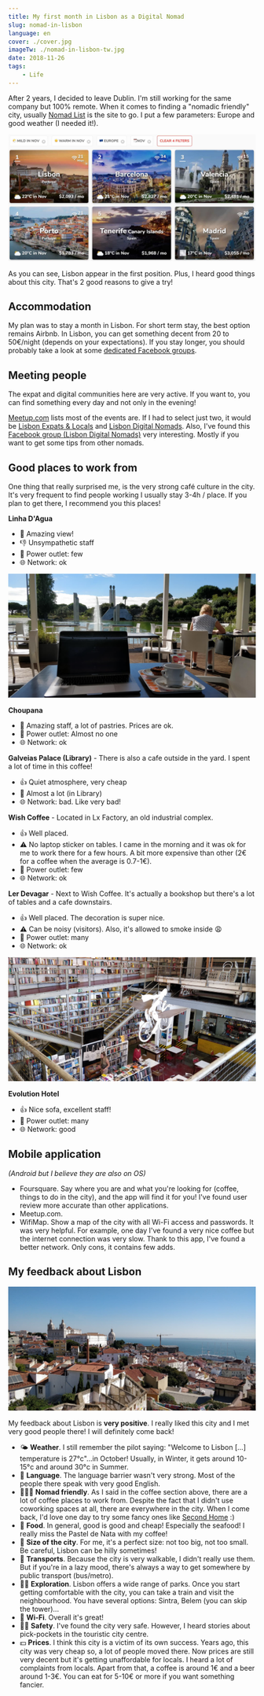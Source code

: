 ```yaml
---
title: My first month in Lisbon as a Digital Nomad
slug: nomad-in-lisbon
language: en
cover: ./cover.jpg
imageTw: ./nomad-in-lisbon-tw.jpg
date: 2018-11-26
tags: 
    - Life
---
```


After 2 years, I decided to leave Dublin. I'm still working for the same company but 100% remote.
When it comes to finding a "nomadic friendly" city, usually [Nomad List](https://nomadlist.com/) is the site to go. I put a few parameters: Europe and good weather (I needed it!).

![Nomad List](./nomadlist.jpg)

As you can see, Lisbon appear in the first position. Plus, I heard good things about this city. That's 2 good reasons to give a try!

## Accommodation

My plan was to stay a month in Lisbon. For short term stay, the best option remains Airbnb. In Lisbon, you can get something decent from 20 to 50€/night (depends on your expectations).
If you stay longer, you should probably take a look at some [dedicated Facebook groups](https://www.facebook.com/groups/1544177542561065/).

## Meeting people

The expat and digital communities here are very active. If you want to, you can find something every day and not only in the evening!

[Meetup.com](https://www.meetup.com/find/events/?allMeetups=true&radius=25&userFreeform=Lisbon%2C+Portugal&mcId=c1032578&change=yes&eventFilter=mysugg) lists most of the events are. If I had to select just two, it would be [Lisbon Expats & Locals](https://www.meetup.com/Lisbon-Expats-Locals/) and [Lisbon Digital Nomads](https://www.meetup.com/Lisbon-Digital-Nomads/).
Also, I've found this [Facebook group (Lisbon Digital Nomads)](https://www.facebook.com/groups/532696873566509/) very interesting. Mostly if you want to get some tips from other nomads.

## Good places to work from

One thing that really surprised me, is the very strong café culture in the city. It's very frequent to find people working
I usually stay 3-4h / place. If you plan to get there, I recommend you this places!

**Linha D'Agua**
* 🤗 Amazing view! 
* 👎 Unsympathetic staff
* 🔌 Power outlet: few
* 🌐 Network: ok

![Linha D'Agua](./linha-d-agua.jpg)

**Choupana**
* 🤗 Amazing staff, a lot of pastries. Prices are ok.
* 🔌 Power outlet: Almost no one
* 🌐 Network: ok

**Galveias Palace (Library)** - There is also a cafe outside in the yard. I spent a lot of time in this coffee!
* 👍 Quiet atmosphere, very cheap
* 🔌 Almost a lot (in Library)
* 🌐 Network: bad. Like very bad!

**Wish Coffee** - Located in Lx Factory, an old industrial complex.
* 👍 Well placed.
* ⚠️ No laptop sticker on tables. I came in the morning and it was ok for me to work there for a few hours. A bit more expensive than other (2€ for a coffee when the average is 0.7-1€). 
* 🔌 Power outlet: few
* 🌐 Network: ok

**Ler Devagar** - Next to Wish Coffee. It's actually a bookshop but there's a lot of tables and a cafe downstairs.
* 👍 Well placed. The decoration is super nice.
* ⚠️ Can be noisy (visitors). Also, it's allowed to smoke inside 😩
* 🔌 Power outlet: many
* 🌐 Network: ok

![Ler Devagar](./ler-devagar.jpg)

**Evolution Hotel**
* 👍 Nice sofa, excellent staff!
* 🔌 Power outlet: many
* 🌐 Network: good

## Mobile application

*(Android but I believe they are also on OS)*

* Foursquare. Say where you are and what you're looking for (coffee, things to do in the city), and the app will find it for you! I've found user review more accurate than other applications.
* Meetup.com.
* WifiMap. Show a map of the city with all Wi-Fi access and passwords. It was very helpful. For example, one day I've found a very nice coffee but the internet connection was very slow. Thank to this app, I've found a better network.
Only cons, it contains few adds.

## My feedback about Lisbon

![city overview](./city.jpg)

My feedback about Lisbon is **very positive**. I really liked this city and I met very good people there! I will definitely come back!


* 🌤 **Weather**. I still remember the pilot saying: "Welcome to Lisbon [...] temperature is 27°c"...in October! Usually, in Winter, it gets around 10-15°c and around 30°c in Summer.
* 📢 **Language**. The language barrier wasn't very strong. Most of the people there speak with very good English.
* 👨🏼‍💻 **Nomad friendly**. As I said in the coffee section above, there are a lot of coffee places to work from. Despite the fact that I didn't use coworking spaces at all, there are everywhere in the city. When I come back, I'd love one day to try some fancy ones like [Second Home](https://secondhome.io/lisbon) :)
* 🍴 **Food**. In general, good is good and cheap! Especially the seafood! I really miss the Pastel de Nata with my coffee!
* 🌉 **Size of the city**. For me, it's a perfect size: not too big, not too small. Be careful, Lisbon can be hilly sometimes!
* 🚋 **Transports**. Because the city is very walkable, I didn't really use them. But if you're in a lazy mood, there's always a way to get somewhere by public transport (bus/metro).
* 🚶‍♀️ **Exploration**. Lisbon offers a wide range of parks. Once you start getting comfortable with the city, you can take a train and visit the neighbourhood. You have several options: Sintra, Belem (you can skip the tower)...
* 📡 **Wi-Fi**. Overall it's great!
* 👮‍♂️ **Safety**. I've found the city very safe. However, I heard stories about pick-pockets in the touristic city centre.
* 💵 **Prices**. I think this city is a victim of its own success. Years ago, this city was very cheap so, a lot of people moved there. Now prices are still very decent but it's getting unaffordable for locals. I heard a lot of complaints from locals. Apart from that, a coffee is around 1€ and a beer around 1-3€. You can eat for 5-10€ or more if you want something fancier.
